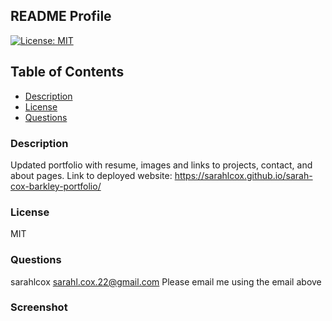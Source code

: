 ## README Profile
  [![License: MIT](https://img.shields.io/badge/License-MIT-yellow.svg)](https://opensource.org/licenses/MIT)
  ## Table of Contents
  * [ Description ](#description)
  * [ License ](#license)
  * [ Questions ](#questions)

  
### Description
Updated portfolio with resume, images and links to projects, contact, and about pages. Link to deployed website: https://sarahlcox.github.io/sarah-cox-barkley-portfolio/

### License
MIT

### Questions
sarahlcox
sarahl.cox.22@gmail.com
Please email me using the email above

### Screenshot
